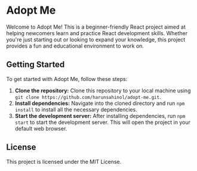 # Adopt Me

Welcome to Adopt Me! This is a beginner-friendly React project aimed at helping newcomers learn and practice React development skills. Whether you're just starting out or looking to expand your knowledge, this project provides a fun and educational environment to work on.

## Getting Started

To get started with Adopt Me, follow these steps:

1. **Clone the repository:** Clone this repository to your local machine using `git clone https://github.com/harunsahinol/adopt-me.git`.
2. **Install dependencies:** Navigate into the cloned directory and run `npm install` to install all the necessary dependencies.
3. **Start the development server:** After installing dependencies, run `npm start` to start the development server. This will open the project in your default web browser.

## License

This project is licensed under the MIT License.
